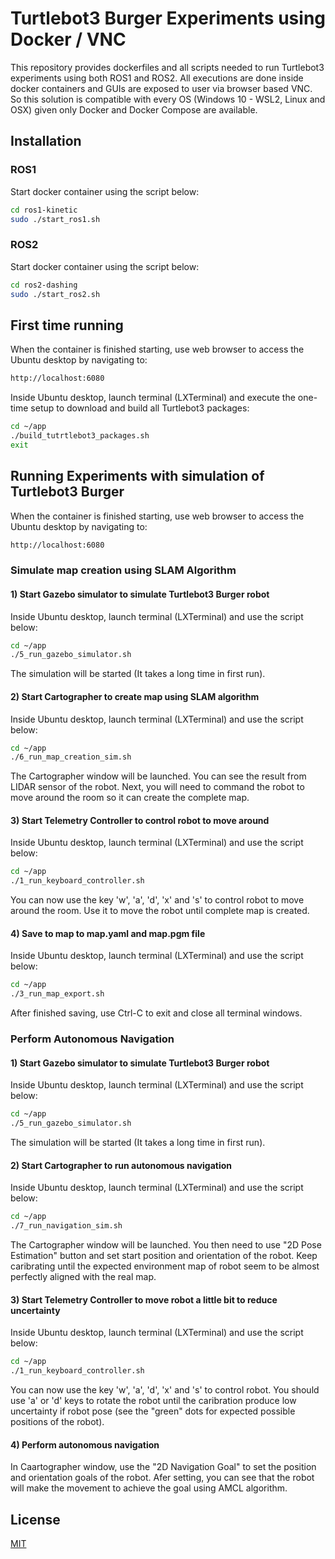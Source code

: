 # Turtlebot3 Burger Experiments using Docker / VNC

This repository provides dockerfiles and all scripts needed to run Turtlebot3 experiments using both ROS1 and ROS2. All executions are done inside docker containers and GUIs are exposed to user via browser based VNC. So this solution is compatible with every OS (Windows 10 - WSL2, Linux and OSX) given only Docker and Docker Compose are available.

## Installation

### ROS1

Start docker container using the script below:

```bash
cd ros1-kinetic
sudo ./start_ros1.sh
```

### ROS2

Start docker container using the script below:

```bash
cd ros2-dashing
sudo ./start_ros2.sh
```

## First time running

When the container is finished starting, use web browser to access the Ubuntu desktop by navigating to:

```bash
http://localhost:6080
```

Inside Ubuntu desktop, launch terminal (LXTerminal) and execute the one-time setup to download and build all Turtlebot3 packages:

```bash
cd ~/app
./build_tutrtlebot3_packages.sh
exit
```

## Running Experiments with simulation of Turtlebot3 Burger

When the container is finished starting, use web browser to access the Ubuntu desktop by navigating to:

```bash
http://localhost:6080
```

### Simulate map creation using SLAM Algorithm
#### 1) Start Gazebo simulator to simulate Turtlebot3 Burger robot
Inside Ubuntu desktop, launch terminal (LXTerminal) and use the script below:
```bash
cd ~/app
./5_run_gazebo_simulator.sh
```
The simulation will be started (It takes a long time in first run).

#### 2) Start Cartographer to create map using SLAM algorithm
Inside Ubuntu desktop, launch terminal (LXTerminal) and use the script below:
```bash
cd ~/app
./6_run_map_creation_sim.sh
```
The Cartographer window will be launched. You can see the result from LIDAR sensor of the robot. Next, you will need to command the robot to move around the room so it can create the complete map.

#### 3) Start Telemetry Controller to control robot to move around
Inside Ubuntu desktop, launch terminal (LXTerminal) and use the script below:
```bash
cd ~/app
./1_run_keyboard_controller.sh
```
You can now use the key 'w', 'a', 'd', 'x' and 's' to control robot to move around the room. Use it to move the robot until complete map is created.

#### 4) Save to map to map.yaml and map.pgm file
Inside Ubuntu desktop, launch terminal (LXTerminal) and use the script below:
```bash
cd ~/app
./3_run_map_export.sh
```
After finished saving, use Ctrl-C to exit and close all terminal windows.

### Perform Autonomous Navigation
#### 1) Start Gazebo simulator to simulate Turtlebot3 Burger robot
Inside Ubuntu desktop, launch terminal (LXTerminal) and use the script below:
```bash
cd ~/app
./5_run_gazebo_simulator.sh
```
The simulation will be started (It takes a long time in first run).

#### 2) Start Cartographer to run autonomous navigation
Inside Ubuntu desktop, launch terminal (LXTerminal) and use the script below:
```bash
cd ~/app
./7_run_navigation_sim.sh
```
The Cartographer window will be launched. You then need to use "2D Pose Estimation" button and set start position and orientation of the robot. Keep caribrating until the expected environment map of robot seem to be almost perfectly aligned with the real map.

#### 3) Start Telemetry Controller to move robot a little bit to reduce uncertainty
Inside Ubuntu desktop, launch terminal (LXTerminal) and use the script below:
```bash
cd ~/app
./1_run_keyboard_controller.sh
```
You can now use the key 'w', 'a', 'd', 'x' and 's' to control robot. You should use 'a' or 'd' keys to rotate the robot until the caribration produce low uncertainty if robot pose (see the "green" dots for expected possible positions of the robot).

#### 4) Perform autonomous navigation
In Caartographer window, use the "2D Navigation Goal" to set the position and orientation goals of the robot. Afer setting, you can see that the robot will make the movement to achieve the goal using AMCL algorithm.

## License
[MIT](https://choosealicense.com/licenses/mit/)